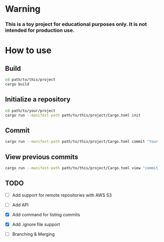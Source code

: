 # Warning
### This is a toy project for educational purposes only. It is not intended for production use.

# How to use

## Build
```bash
cd path/to/this/project
cargo build
```

## Initialize a repository
```bash
cd path/to/your/project
cargo run --manifest-path path/to/this/project/Cargo.toml init
```

## Commit
```bash
cargo run --manifest-path path/to/this/project/Cargo.toml commit "Your commit message"
```

## View previous commits
```bash
cargo run --manifest-path path/to/this/project/Cargo.toml view "commit_id"
```

## TODO
- [ ] Add support for remote repositories with AWS S3
- [ ] Add API
- [x] Add command for listing commits
- [x] Add .ignore file support
- [ ] Branching & Merging

